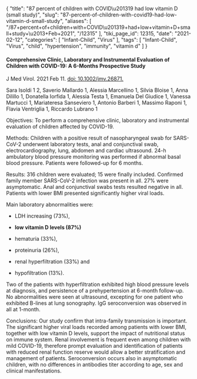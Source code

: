 {
    "title": "87 percent of children with COVID\u201319 had low vitamin D (small study)",
    "slug": "87-percent-of-children-with-covid19-had-low-vitamin-d-small-study",
    "aliases": [
        "/87+percent+of+children+with+COVID\u201319+had+low+vitamin+D+small+study+\u2013+Feb+2021",
        "/12315"
    ],
    "tiki_page_id": 12315,
    "date": "2021-02-12",
    "categories": [
        "Infant-Child",
        "Virus"
    ],
    "tags": [
        "Infant-Child",
        "Virus",
        "child",
        "hypertension",
        "immunity",
        "vitamin d"
    ]
}


#### Comprehensive Clinic, Laboratory and Instrumental Evaluation of Children with COVID-19: A 6-Months Prospective Study

J Med Virol. 2021 Feb 11. [doi: 10.1002/jmv.26871.](https://doi.org/10.1002/jmv.26871.)

Sara Isoldi 1 2, Saverio Mallardo 1, Alessia Marcellino 1, Silvia Bloise 1, Anna Dilillo 1, Donatella Iorfida 1, Alessia Testa 1, Emanuela Del Giudice 1, Vanessa Martucci 1, Mariateresa Sanseviero 1, Antonio Barberi 1, Massimo Raponi 1, Flavia Ventriglia 1, Riccardo Lubrano 1

Objectives: To perform a comprehensive clinic, laboratory and instrumental evaluation of children affected by COVID-19.

Methods: Children with a positive result of nasopharyngeal swab for SARS-CoV-2 underwent laboratory tests, anal and conjunctival swab, electrocardiography, lung, abdomen and cardiac ultrasound. 24-h ambulatory blood pressure monitoring was performed if abnormal basal blood pressure. Patients were followed-up for 6 months.

Results: 316 children were evaluated; 15 were finally included. Confirmed family member SARS-CoV-2 infection was present in all. 27% were asymptomatic. Anal and conjunctival swabs tests resulted negative in all. Patients with lower BMI presented significantly higher viral loads. 

Main laboratory abnormalities were: 

* LDH increasing (73%), 

*  **low vitamin D levels (87%)** 

* hematuria (33%), 

* proteinuria (26%),

* renal hyperfiltration (33%) and 

* hypofiltration (13%). 

Two of the patients with hyperfiltration exhibited high blood pressure levels at diagnosis, and persistence of a prehypertension at 6-month follow-up. No abnormalities were seen at ultrasound, excepting for one patient who exhibited B-lines at lung sonography. IgG seroconversion was observed in all at 1-month.

Conclusions: Our study confirm that intra-family transmission is important. The significant higher viral loads recorded among patients with lower BMI, together with low vitamin D levels, support the impact of nutritional status on immune system. Renal involvement is frequent even among children with mild COVID-19, therefore prompt evaluation and identification of patients with reduced renal function reserve would allow a better stratification and management of patients. Seroconversion occurs also in asymptomatic children, with no differences in antibodies titer according to age, sex and clinical manifestations.